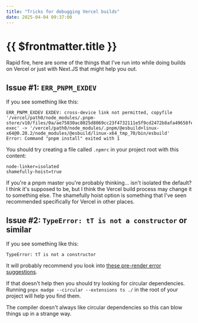 ```yaml
---
title: "Tricks for debugging Vercel builds"
date: 2025-04-04 09:37:00
---
```


# {{ $frontmatter.title }}

Rapid fire, here are some of the things that I've run into while doing builds on Vercel or just with Next.JS that might help you out.

## Issue #1: `ERR_PNPM_EXDEV`

If you see something like this:

```
ERR_PNPM_EXDEV EXDEV: cross-device link not permitted, copyfile '/vercel/path0/node_modules/.pnpm-store/v10/files/0a/ae75830ac8025d8069cc23f4732111e5f9cd2472b8afa49658fe912583400d01c204ee01b4bad2ec3ee7c578e2106cf44d01fd263ea22b4a33a080bf0b9e05-exec' -> '/vercel/path0/node_modules/.pnpm/@esbuild+linux-x64@0.20.2/node_modules/@esbuild/linux-x64_tmp_70/bin/esbuild'
Error: Command "pnpm install" exited with 1
```

You should try creating a file called `.npmrc` in your project root with this content:

```
node-linker=isolated
shamefully-hoist=true
```

If you're a pnpm master you're probably thinking... isn't isolated the default? I think it's supposed to be, but I think the Vercel build process may change it to something else. The shamefully hoist option is something that I've seen recommended specifically for Vercel in other places.

## Issue #2: `TypeError: tT is not a constructor` or similar

If you see something like this:

```
TypeError: tT is not a constructor
```

It will probably recommend you look into [these pre-render error suggestions](https://nextjs.org/docs/messages/prerender-error).

If that doesn't help then you should try looking for circular dependencies. Running `pnpx madge --circular --extensions ts ./` in the root of your project will help you find them.

The compiler doesn't always like circular dependencies so this can blow things up in a strange way.